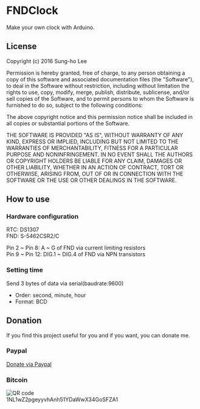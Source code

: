 # FNDClock
Make your own clock with Arduino.

## License
Copyright (c) 2016 Sung-ho Lee

Permission is hereby granted, free of charge, to any person
obtaining a copy of this software and associated documentation
files (the "Software"), to deal in the Software without
restriction, including without limitation the rights to use,
copy, modify, merge, publish, distribute, sublicense, and/or sell
copies of the Software, and to permit persons to whom the
Software is furnished to do so, subject to the following
conditions:

The above copyright notice and this permission notice shall be
included in all copies or substantial portions of the Software.

THE SOFTWARE IS PROVIDED "AS IS", WITHOUT WARRANTY OF ANY KIND,
EXPRESS OR IMPLIED, INCLUDING BUT NOT LIMITED TO THE WARRANTIES
OF MERCHANTABILITY, FITNESS FOR A PARTICULAR PURPOSE AND
NONINFRINGEMENT. IN NO EVENT SHALL THE AUTHORS OR COPYRIGHT
HOLDERS BE LIABLE FOR ANY CLAIM, DAMAGES OR OTHER LIABILITY,
WHETHER IN AN ACTION OF CONTRACT, TORT OR OTHERWISE, ARISING
FROM, OUT OF OR IN CONNECTION WITH THE SOFTWARE OR THE USE OR
OTHER DEALINGS IN THE SOFTWARE.

## How to use

### Hardware configuration
RTC: DS1307 <br>
FND: S-5462CSR2/C

Pin 2 ~ Pin 8: A ~ G of FND via current limiting resistors<br>
Pin 9 ~ Pin 12: DIG.1 ~ DIG.4 of FND via NPN transistors

### Setting time
Send 3 bytes of data via serial(baudrate:9600)
<ul>
<li>Order: second, minute, hour</li>
<li>Format: BCD</li>
</ul>

## Donation
If you find this project useful for you and if you want, you can donate me.

### Paypal
[Donate via Paypal](https://www.paypal.com/cgi-bin/webscr?cmd=_s-xclick&hosted_button_id=KRGC3AGNBUU9S)

### Bitcoin
![QR code](http://chart.apis.google.com/chart?chs=200x200&cht=qr&chld=|1&chl=1NL1wZ2pgeyyvhAnh51YDaWwX34GoSFZA1)<br>
1NL1wZ2pgeyyvhAnh51YDaWwX34GoSFZA1
